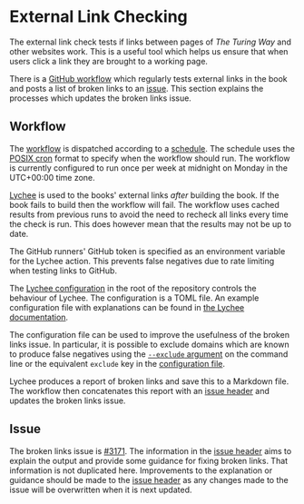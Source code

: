 # External Link Checking

The external link check tests if links between pages of _The Turing Way_ and other websites work.
This is a useful tool which helps us ensure that when users click a link they are brought to a working page.

There is a [GitHub workflow](https://github.com/the-turing-way/the-turing-way/blob/HEAD/.github/workflows/external_link_check.yml) which regularly tests external links in the book and posts a list of broken links to an [issue](https://github.com/the-turing-way/the-turing-way/issues/3171).
This section explains the processes which updates the broken links issue.

## Workflow

The [workflow](https://github.com/the-turing-way/the-turing-way/blob/main/.github/workflows/external_link_check.yml) is dispatched according to a [schedule](https://docs.github.com/en/actions/using-workflows/events-that-trigger-workflows#schedule).
The schedule uses the [POSIX cron](https://docs.github.com/en/actions/using-workflows/events-that-trigger-workflows#schedule) format to specify when the workflow should run.
The workflow is currently configured to run once per week at midnight on Monday in the UTC+00:00 time zone.

[Lychee](https://lychee.cli.rs/) is used to the books' external links _after_ building the book.
If the book fails to build then the workflow will fail.
The workflow uses cached results from previous runs to avoid the need to recheck all links every time the check is run.
This does however mean that the results may not be up to date.

The GitHub runners' GitHub token is specified as an environment variable for the Lychee action.
This prevents false negatives due to rate limiting when testing links to GitHub.

The [Lychee configuration](https://github.com/the-turing-way/the-turing-way/blob/main/lychee.toml) in the root of the repository controls the behaviour of Lychee.
The configuration is a TOML file.
An example configuration file with explanations can be found in [the Lychee documentation](https://lychee.cli.rs/#/usage/config).

The configuration file can be used to improve the usefulness of the broken links issue.
In particular, it is possible to exclude domains which are known to produce false negatives using the [`--exclude` argument](https://lychee.cli.rs/#/recipes/filtering-links) on the command line or the equivalent `exclude` key in the [configuration file](https://lychee.cli.rs/#/usage/config).

Lychee produces a report of broken links and save this to a Markdown file.
The workflow then concatenates this report with an [issue header](https://github.com/the-turing-way/the-turing-way/blob/main/.github/workflows/resources/external_link_check_header.md) and updates the broken links issue.

## Issue

The broken links issue is [#3171](https://github.com/the-turing-way/the-turing-way/issues/3171).
The information in the [issue header](https://github.com/the-turing-way/the-turing-way/blob/main/.github/workflows/resources/external_link_check_header.md) aims to explain the output and provide some guidance for fixing broken links.
That information is not duplicated here.
Improvements to the explanation or guidance should be made to the [issue header](https://github.com/the-turing-way/the-turing-way/blob/main/.github/workflows/resources/external_link_check_header.md) as any changes made to the issue will be overwritten when it is next updated.
